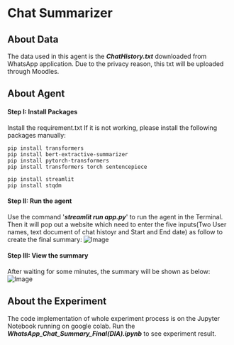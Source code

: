# Chat Summarizer

## About Data
The data used in this agent is the ***ChatHistory.txt*** downloaded from WhatsApp application. Due to the privacy reason, this txt will be uploaded through Moodles.

## About Agent

#### Step I: Install Packages
Install the requirement.txt
If it is not working, please install the following packages manually:

```
pip install transformers
pip install bert-extractive-summarizer 
pip install pytorch-transformers
pip install transformers torch sentencepiece

pip install streamlit
pip install stqdm
```

#### Step II: Run the agent
Use the command '***streamlit run app.py***' to run the agent in the Terminal. Then it will pop out a website which need to enter the five inputs(Two User names, text document of chat histoyr and Start and End date) as follow to create the final summary:
![Image](https://github.com/YixinFan11/DIA-Submission/blob/master/graph/Chat_Summary_1.png?raw=true)

#### Step III: View the summary
After waiting for some minutes, the summary will be shown as below:
![Image](https://github.com/YixinFan11/DIA-Submission/blob/master/graph/Chat_Summary_2.png?raw=true)


## About the Experiment
The code implementation of whole experiment process is on the Jupyter Notebook running on google colab. Run the ***WhatsApp_Chat_Summary_Final(DIA).ipynb*** to see experiment result.

